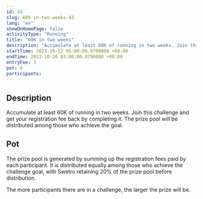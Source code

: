 ```yaml
---
id: 43
slug: 60k-in-two-weeks-43
lang: "en"
showOnHomePage: false
activityType: "Running"
title: "60K in two weeks"
description: "Accumulate at least 60K of running in two weeks. Join this challenge and get your registration fee back by completing it. The prize pool will be distributed among those who achieve the goal"
startTime: 2023-10-12 05:00:00.0790000 +00:00
endTime: 2023-10-26 03:00:00.0790000 +00:00
entryFee: 3
pot: 0
participants:
---
```


## Description

Accumulate at least 60K of running in two weeks. Join this challenge and get your registration fee back by completing it. The prize pool will be distributed among those who achieve the goal.

## Pot

The prize pool is generated by summing up the registration fees paid by each participant. It is distributed equally among those who achieve the challenge goal, with Swetro retaining 20% of the prize pool before distribution.

The more participants there are in a challenge, the larger the prize will be.
